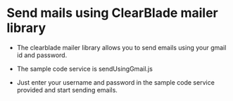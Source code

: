 # Send mails using ClearBlade mailer library

- The clearblade mailer library allows you to send emails using your gmail id and password. 

- The sample code service is sendUsingGmail.js

- Just enter your username and password in the sample code service provided and start sending emails.
